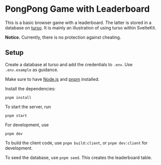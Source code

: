 # PongPong Game with Leaderboard

This is a basic browser game with a leaderboard. The latter is stored in a database on [turso](https://turso.tech/). It is mainly an illustration of using turso within SvelteKit.

**Notice.** Currently, there is no protection against cheating.

## Setup

Create a database at turso and add the credentials to `.env`. Use `.env.example` as guidance.

Make sure to have [Node.js](https://nodejs.org) and [pnpm](https://pnpm.io/) installed.

Install the dependencies:

`pnpm install`

To start the server, run

`pnpm start`

For development, use

`pnpm dev`

To build the client code, use `pnpm build:client`, or `pnpm dev:client` for development.

To seed the database, use `pnpm seed`. This creates the leaderboard table.
